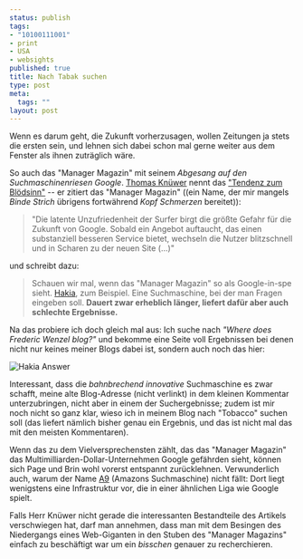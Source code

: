 ```yaml
--- 
status: publish
tags: 
- "10100111001"
- print
- USA
- websights
published: true
title: Nach Tabak suchen
type: post
meta: 
  tags: ""
layout: post
---
```

Wenn es darum geht, die Zukunft vorherzusagen, wollen Zeitungen ja stets die ersten sein, und lehnen sich dabei schon mal gerne weiter aus dem Fenster als ihnen zuträglich wäre.

So auch das "Manager Magazin" mit seinem <em>Abgesang auf den Suchmaschinenriesen Google</em>. <a href="http://blog.handelsblatt.de/indiskretion/">Thomas Knüwer</a> nennt das <a href="http://blog.handelsblatt.de/indiskretion/eintrag.php?id=1158">"Tendenz zum Blödsinn"</a> -- er zitiert das "Manager Magazin" ((ein Name, der mir mangels <em>Binde Strich</em> übrigens fortwährend <em>Kopf Schmerzen</em> bereitet)):

<blockquote>"Die latente Unzufriedenheit der Surfer birgt die größte Gefahr für die Zukunft von Google. Sobald ein Angebot auftaucht, das einen substanziell besseren Service bietet, wechseln die Nutzer blitzschnell und in Scharen zu der neuen Site (...)"</blockquote>

und schreibt dazu:

<blockquote>Schauen wir mal, wenn das "Manager Magazin" so als Google-in-spe sieht. <a href="http://hakia.com">Hakia</a>, zum Beispiel. Eine Suchmaschine, bei der man Fragen eingeben soll. <strong>Dauert zwar erheblich länger, liefert dafür aber auch schlechte Ergebnisse.</strong></blockquote>

Na das probiere ich doch gleich mal aus: Ich suche nach <em>"Where does Frederic Wenzel blog?"</em> und bekomme eine Seite voll Ergebnissen bei denen nicht nur keines meiner Blogs dabei ist, sondern auch noch das hier:

<img src='http://fredericiana.de/uploads/2007/03/hakia-answer.jpg' alt='Hakia Answer' />

Interessant, dass die <em>bahnbrechend innovative</em> Suchmaschine es zwar schafft, meine alte Blog-Adresse (nicht verlinkt) in dem kleinen Kommentar unterzubringen, nicht aber in einem der Suchergebnisse; zudem ist mir noch nicht so ganz klar, wieso ich in meinem Blog nach "Tobacco" suchen soll (das liefert nämlich bisher genau ein Ergebnis, und das ist nicht mal das mit den meisten Kommentaren).

Wenn das zu dem Vielversprechensten zählt, das das "Manager Magazin" das Multimilliarden-Dollar-Unternehmen Google gefährden sieht, können sich Page und Brin wohl vorerst entspannt zurücklehnen. Verwunderlich auch, warum der Name <a href="http://a9.com/">A9</a> (Amazons Suchmaschine) nicht fällt: Dort liegt wenigstens eine Infrastruktur vor, die in einer ähnlichen Liga wie Google spielt.

Falls Herr Knüwer nicht gerade die interessanten Bestandteile des Artikels verschwiegen hat, darf man annehmen, dass man mit dem Besingen des Niedergangs eines Web-Giganten in den Stuben des "Manager Magazins" einfach zu beschäftigt war um ein <em>bisschen</em> genauer zu recherchieren.
